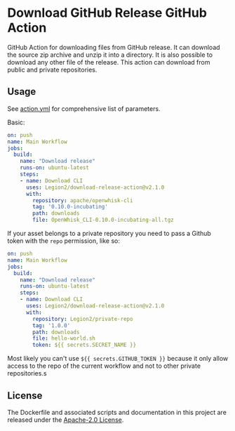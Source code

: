 # Download GitHub Release GitHub Action
GitHub Action for downloading files from GitHub release.
It can download the source zip archive and unzip it into a directory.
It is also possible to download any other file of the release.
This action can download from public and private repositories.

## Usage
See [action.yml](action.yml) for comprehensive list of parameters.

Basic:
```yaml
on: push
name: Main Workflow
jobs:
  build:
    name: "Download release"
    runs-on: ubuntu-latest
    steps:
    - name: Download CLI
      uses: Legion2/download-release-action@v2.1.0
      with:
        repository: apache/openwhisk-cli
        tag: '0.10.0-incubating'
        path: downloads
        file: OpenWhisk_CLI-0.10.0-incubating-all.tgz
```

If your asset belongs to a private repository you need to pass a Github token with the `repo` permission, like so:

```yaml
on: push
name: Main Workflow
jobs:
  build:
    name: "Download release"
    runs-on: ubuntu-latest
    steps:
    - name: Download CLI
      uses: Legion2/download-release-action@v2.1.0
      with:
        repository: Legion2/private-repo
        tag: '1.0.0'
        path: downloads
        file: hello-world.sh
        token: ${{ secrets.SECRET_NAME }}
```
Most likely you can't use `${{ secrets.GITHUB_TOKEN }}` because it only allow access to the repo of the current workflow and not to other private repositories.s

## License
The Dockerfile and associated scripts and documentation in this project are released under the [Apache-2.0 License](LICENSE).
